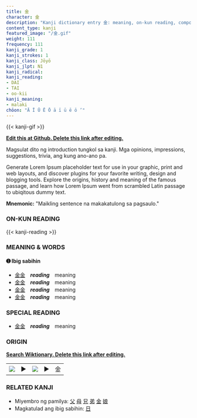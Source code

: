 ```yaml
---
title: 金
character: 金
description: "Kanji dictionary entry 金: meaning, on-kun reading, compounds, origin, related kanji"
content_type: kanji
featured_image: "/金.gif"
weight: 111
frequency: 111
kanji_grade: 1
kanji_strokes: 1
kanji_class: Jōyō
kanji_jlpt: N1
kanji_radical: 
kanji_reading: 
- DAI
- TAI
- oo-kii
kanji_meaning:
- malaki
chōon: "Ā Ī Ū Ē Ō ā ī ū ē ō ’"
---
```

[//]: # (Don't edit the line below. Kanji animated GIF code is automatically generated.)
{{< kanji-gif >}}

[//]: # (Edit below this line.)

**[Edit this at Github. Delete this link after editing.](https://github.com/tim0g/tim/tree/main/content/kanji/金/index.md)**

Magsulat dito ng introduction tungkol sa kanji. Mga opinions, impressions, suggestions, trivia, ang kung ano-ano pa.

Generate Lorem Ipsum placeholder text for use in your graphic, print and web layouts, and discover plugins for your favorite writing, design and blogging tools. Explore the origins, history and meaning of the famous passage, and learn how Lorem Ipsum went from scrambled Latin passage to ubiqitous dummy text.
 
**Mnemonic:** "Maikling sentence na makakatulong sa pagsaulo."

### ON-KUN READING

[//]: # (Don't edit the line below. ON-KUN READING code is automatically generated.)
{{< kanji-reading >}}

### MEANING & WORDS

#### ➊ **Ibig sabihin**
  - [金](../金)[金](../金)　***reading***　meaning
  - [金](../金)[金](../金)　***reading***　meaning
  - [金](../金)[金](../金)　***reading***　meaning
  - [金](../金)[金](../金)　***reading***　meaning

### SPECIAL READING
  - [金](../金)[金](../金)　***reading***　meaning

### ORIGIN

**[Search Wiktionary. Delete this link after editing.](https://wiktionary.org/wiki/金)**
<table class="kanji-table"><tr><td>
<img src="60px-金-bronze.svg.png">
</td><td>▶</td><td>
<img src="60px-金-oracle.svg.png">
</td><td>▶</td>
<td class="kanji-origin">金</td>
</tr></table>

### RELATED KANJI
- Miyembro ng pamilya: [父](../父) [母](../母) [兄](../兄) [弟](../弟) [金](../金) [娘](../娘)
- Magkatulad ang ibig sabihin: [日](../日)
